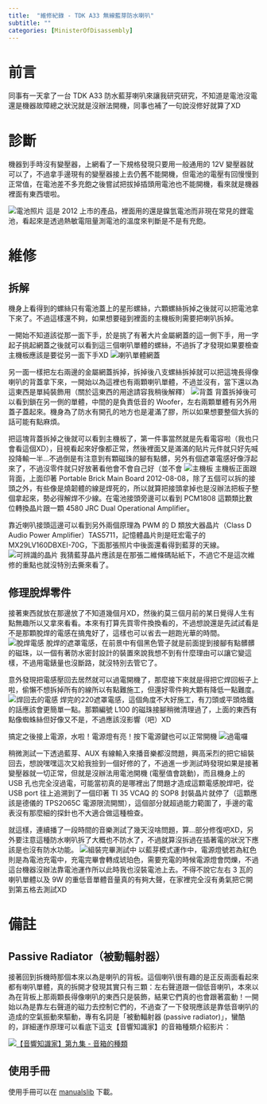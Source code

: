 ```yaml
---
title:  "維修紀錄 - TDK A33 無線藍芽防水喇叭"
subtitle: ""
categories: [MinisterOfDisassembly]
---
```


# 前言
同事有一天拿了一台 TDK A33 防水藍芽喇叭來讓我研究研究，不知道是電池沒電還是機器故障總之狀況就是沒辦法開機，同事也補了一句說沒修好就算了XD


# 診斷
機器到手時沒有變壓器，上網看了一下規格發現只要用一般通用的 12V 變壓器就可以了，不過拿手邊現有的變壓器接上去仍舊不能開機，但電池的電壓有回慢慢到正常值，在電池差不多充飽之後嘗試把拔掉插頭用電池也不能開機，看來就是機器裡面有東西壞啦。

![電池照片](/images/2020-12-TDKA33/Battery.jpg)
這是 2012 上市的產品，裡面用的還是鎳氫電池而非現在常見的鋰電池，看起來是透過熱敏電阻量測電池的溫度來判斷是不是有充飽。

# 維修
## 拆解
機身上看得到的螺絲只有電池蓋上的星形螺絲，六顆螺絲拆掉之後就可以把電池拿下來了。不過這樣還不夠，如果想要碰到裡面的主機板則需要把喇叭拆掉。

一開始不知道該從那一面下手，於是挑了有著大片金屬網蓋的這一側下手，用一字起子挑起網蓋之後就可以看到這三個喇叭單體的螺絲，不過拆了才發現如果要檢查主機板應該是要從另一面下手XD
![喇叭單體網蓋](/images/2020-12-TDKA33/SpeakerCover.jpg)

另一面一樣把左右兩邊的金屬網蓋拆掉，拆掉後八支螺絲拆掉就可以把這塊長得像喇叭的背蓋拿下來，一開始以為這裡也有兩顆喇叭單體，不過並沒有，當下還以為這東西是單純裝飾用（關於這東西的用途請容我稍後解釋）
![背蓋](/images/2020-12-TDKA33/BackCover.jpg)
背蓋拆掉後可以看到鎖在另一側的單體，中間的是負責低音的 Woofer，左右兩顆單體有另外用蓋子蓋起來。機身為了防水有開孔的地方也是灌滿了膠，所以如果想要整個大拆的話可能有點麻煩。

把這塊背蓋拆掉之後就可以看到主機板了，第一件事當然就是先看電容啦（我也只會看這個XD），目視看起來好像都正常，然後裡面又是滿滿的貼片元件就只好先喊投降輸一半...不過倒是有注意到有顆磁珠的腳有點髒，另外有個遮罩電感好像浮起來了，不過沒零件就只好放著看他會不會自己好（並不會
![主機板](/images/2020-12-TDKA33/MotherBoard.jpg)
主機板正面跟背面，上面印著 Portable Brick Main Board 2012-08-08，除了五個可以拆的接頭之外，有些像是燒韌體的線是焊死的，所以就算把接頭拿掉也是沒辦法把板子整個拿起來，勢必得解焊不少線。在電池接頭旁邊可以看到 PCM1808 這顆類比數位轉換晶片跟一顆 4580 JRC Dual Operational Amplifier。

靠近喇叭接頭這邊可以看到另外兩個原理為 PWM 的 D 類放大器晶片（Class D Audio Power Amplifier）TAS5711，記憶體晶片則是旺宏電子的 MX29LV160DBXEI-70G，下面那張照片中後面還看得到藍芽的天線。
![可辨識的晶片](/images/2020-12-TDKA33/Chips.jpg)
我猜藍芽晶片應該是在那張二維條碼貼紙下，不過它不是這次維修的重點也就沒特別去撕來看了。

## 修理脫焊零件
接著東西就放在那邊放了不知道幾個月XD，然後約莫三個月前的某日覺得人生有點無趣所以又拿來看看。本來有打算先買零件換換看的，不過想說還是先試試看是不是那顆脫焊的電感在搞鬼好了，這樣也可以省去一趟跑光華的時間。
![脫焊電感](/images/2020-12-TDKA33/LooseInductor.jpg)
脫焊的遮罩電感，在前景中有個黑色管子就是前面提到接腳有點髒髒的磁珠，以一個有著防水密封設計的裝置來說我想不到有什麼理由可以讓它變這樣，不過用電錶量也沒斷路，就沒特別去管它了。

意外發現把電感壓回去居然就可以過電開機了，那麼接下來就是得把它焊回板子上啦，偷懶不想拆掉所有的線所以有點難施工，但還好零件夠大顆有降低一點難度。
![焊回去的電感](/images/2020-12-TDKA33/InductorFixed.jpg)
焊完的220遮罩電感，這個角度不大好施工，有刀頭或平頭烙鐵的話應該會更簡單一點。那顆編號 L100 的磁珠接腳稍微清理過了，上面的東西有點像蜘蛛絲但好像又不是，不過應該沒影響（吧）XD

搞定之後接上電源，水啦！電源燈有亮！按下電源鍵也可以正常開機
![過電囉](/images/2020-12-TDKA33/PowerON.jpg)

稍微測試一下透過藍芽、AUX 有線輸入來播音樂都沒問題，興高采烈的把它組裝回去，想說嘿嘿這次又給我撿到一個好修的了，不過進一步測試時發現如果是接著變壓器就一切正常，但就是沒辦法用電池開機 (電壓值會跳動)，而且機身上的 USB 孔也完全沒過電，可能當初真的是哪裡出了問題才造成這顆電感脫焊吧，從 USB port 往上追溯到了一個印著 TI 35 VCAQ 的 SOP8 封裝晶片就停了（這顆應該是德儀的 TPS2065C 電源限流開關），這個部分就超過能力範圍了，手邊的電表沒有那麼細的探針也不大適合做這種檢查。

就這樣，連續播了一段時間的音樂測試了幾天沒啥問題，算...部分修復吧XD，另外要注意這種防水喇叭拆了大概也不防水了，不過就算沒拆過在插著電的狀況下應該是也沒有防水功能。
![組裝完畢測試中](/images/2020-12-TDKA33/Operating.jpg)
以藍芽模式運作中，電源燈號若為紅色則是為電池充電中，充電完畢會轉成琥珀色，需要充電的時候電源燈會閃爍，不過這台機器沒辦法靠電池運作所以此時我也沒裝電池上去。不得不說它左右 3 瓦的喇叭單體以及 9W 的重低音單體音量真的有夠大聲，在家裡完全沒有勇氣把它開到第五格去測試XD


# 備註
## Passive Radiator（被動輻射器）
接著回到拆機時那個本來以為是喇叭的背板。這個喇叭很有趣的是正反兩面看起來都有喇叭單體，真的拆開才發現其實只有三顆：左右聲道跟一個低音喇叭，本來以為在背板上那兩顆長得像喇叭的東西只是裝飾，結果它們真的也會跟著震動！一開始以為是靠左右聲道的磁力去控制它們的，不過查了一下發現應該是靠低音喇叭的造成的空氣振動來驅動，專有名詞是「被動輻射器 (passive radiator)」，蠻酷的，詳細運作原理可以看底下這支【音響知識家】的音箱種類介紹影片：

[![【音響知識家】第九集 - 音箱的種類](http://img.youtube.com/vi/Ag_meeowo84/0.jpg)](
https://www.youtube.com/watch?v=Ag_meeowo84&feature=youtu.be&t=256&fbclid=IwAR0Zww0XXPp5X0nbNgN6ptg3eXn74So8lColHfiMzPyMF3msq7zklJHlda8&ab_channel=%E9%9F%B3%E9%9F%BF%E7%9F%A5%E8%AD%98%E5%AE%B6 "【音響知識家】第九集 - 音箱的種類")

## 使用手冊
使用手冊可以在 [manualslib](https://www.manualslib.com/manual/927121/Tdk-A33.html) 下載。

